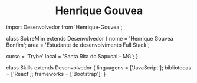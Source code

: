 <h1 align="center"> Henrique Gouvea  </h1>


import Desenvolvedor from 'Henrique-Gouvea';

class SobreMim extends Desenvolvedor {
  nome     = 'Henrique Gouvea Bonfim';
  area    = 'Estudante de desenvolvimento Full Stack';
<!--   trabalho  = 'Onde trabalha'; -->
  curso = 'Trybe'
  local = 'Santa Rita do Sapucai - MG';
}

class Skills extends Desenvolvedor {
  linguagens  = ['JavaScript'];
  bibliotecas  = ['React'];
  frameworks = ['Bootstrap'];
}
